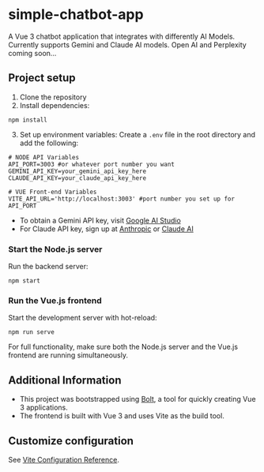 # simple-chatbot-app

A Vue 3 chatbot application that integrates with differently AI Models.
Currently supports Gemini and Claude AI models.
Open AI and Perplexity coming soon...

## Project setup

1. Clone the repository
2. Install dependencies:
```
npm install
```
3. Set up environment variables:
Create a `.env` file in the root directory and add the following:

```
# NODE API Variables
API_PORT=3003 #or whatever port number you want
GEMINI_API_KEY=your_gemini_api_key_here
CLAUDE_API_KEY=your_claude_api_key_here

# VUE Front-end Variables
VITE_API_URL='http://localhost:3003' #port number you set up for API_PORT
```

- To obtain a Gemini API key, visit [Google AI Studio](https://makersuite.google.com/app/apikey)
- For Claude API key, sign up at [Anthropic](https://www.anthropic.com) or [Claude AI](https://claude.ai)

### Start the Node.js server
Run the backend server:
```
npm start
```

### Run the Vue.js frontend
Start the development server with hot-reload:
```
npm run serve
```

For full functionality, make sure both the Node.js server and the Vue.js frontend are running simultaneously.

## Additional Information

- This project was bootstrapped using [Bolt](https://bolt.new), a tool for quickly creating Vue 3 applications.
- The frontend is built with Vue 3 and uses Vite as the build tool.

## Customize configuration
See [Vite Configuration Reference](https://vitejs.dev/config/).
